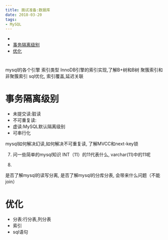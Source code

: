 ```yaml
---
title: 面试准备:数据库
date: 2018-03-20
tags:
- MySQL
---
```


<!-- TOC -->

- [](#)
- [事务隔离级别](#事务隔离级别)
- [优化](#优化)

<!-- /TOC -->

# 

mysql的各个引擎
索引类型
InnoDB引擎的索引实现,了解B+树和B树
聚簇索引和非聚簇索引
sql优化, 索引覆盖,延迟关联


# 事务隔离级别

* 未提交读:脏读
* 不可重复读:
* 虚读:MySQL默认隔离级别
* 可串行化

mysql如何解决幻读,如何解决不可重复读, 了解MVCC和next-key锁


7. 问一些简单的mysql知识 INT（11）的11代表什么, varchar(11)中的11呢

9.
是否了解mysql的读写分离, 是否了解mysql的分库分表, 会带来什么问题（不能join）

# 优化

* 分表:行分表,列分表
* 索引
* sql语句
